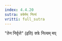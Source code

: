 ```yaml
---
index: 4.4.20
sutra: क्त्रेर्मम् नित्यं
vritti: full_sutra
---
```


"तेन निर्वृत्ते" (इति) क्त्रेः नित्यम् मप् 